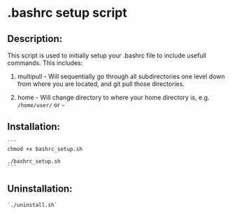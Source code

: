 # .bashrc setup script

## Description:

This script is used to initially setup your .bashrc file to include usefull commands. 
This includes: 
1. multipull - Will sequentially go through all subdirectories one level down from where you are located, and git pull those directories.

2. home - Will change directory to where your home directory is, e.g. `/home/user/` or `~`


## Installation:
	```
	chmod +x bashrc_setup.sh

	./bashrc_setup.sh
	```

## Uninstallation:
	`./uninstall.sh`
